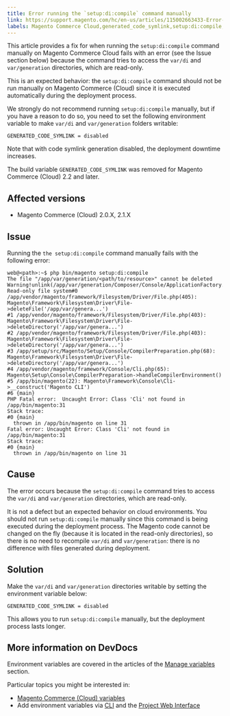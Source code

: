 ```yaml
---
title: Error running the `setup:di:compile` command manually
link: https://support.magento.com/hc/en-us/articles/115002663433-Error-running-the-setup-di-compile-command-manually
labels: Magento Commerce Cloud,generated_code_symlink,setup:di:compile,troubleshooting
---
```


<p>This article provides a fix for when running the <code>setup:di:compile</code> command manually on Magento Commerce Cloud fails with an error (see the Issue section below) because the command tries to access the <code>var/di</code> and <code>var/generation</code> directories, which are read-only.</p>
<p>This is an expected behavior: the <code>setup:di:compile</code> command should not be run manually on Magento Commerce (Cloud) since it is executed automatically during the deployment process.</p>
<p>We strongly do not recommend running <code>setup:di:compile</code> manually, but if you have a reason to do so, you need to set the following environment variable to make <code>var/di</code> and <code>var/generation</code> folders writable:</p>
<pre><code class="language-clike">GENERATED_CODE_SYMLINK = disabled</code></pre>
<p>Note that with code symlink generation disabled, the deployment downtime increases.</p>
<p class="info">The build variable <code>GENERATED_CODE_SYMLINK</code> was removed for Magento Commerce (Cloud) 2.2 and later.</p>
<h2>Affected versions</h2>
<ul>
<li>Magento Commerce (Cloud) 2.0.X, 2.1.X</li>
</ul>
<h2>Issue</h2>
<p>Running the <code>the setup:di:compile</code> command manually fails with the following error:</p>
<pre class="line-numbers"><code class="language-clike">web@&lt;path&gt;:~$ php bin/magento setup:di:compile
The file "/app/var/generation/&lt;path/to/resource&gt;" cannot be deleted Warning!unlink(/app/var/generation/Composer/Console/ApplicationFactory.php): Read-only file system#0 /app/vendor/magento/framework/Filesystem/Driver/File.php(405): Magento\Framework\Filesystem\Driver\File-&gt;deleteFile('/app/var/genera...')
#1 /app/vendor/magento/framework/Filesystem/Driver/File.php(403): Magento\Framework\Filesystem\Driver\File-&gt;deleteDirectory('/app/var/genera...')
#2 /app/vendor/magento/framework/Filesystem/Driver/File.php(403): Magento\Framework\Filesystem\Driver\File-&gt;deleteDirectory('/app/var/genera...')
#3 /app/setup/src/Magento/Setup/Console/CompilerPreparation.php(68): Magento\Framework\Filesystem\Driver\File-&gt;deleteDirectory('/app/var/genera...')
#4 /app/vendor/magento/framework/Console/Cli.php(65): Magento\Setup\Console\CompilerPreparation-&gt;handleCompilerEnvironment()
#5 /app/bin/magento(22): Magento\Framework\Console\Cli-&gt;__construct('Magento CLI')
#6 {main}
PHP Fatal error:  Uncaught Error: Class 'Cli' not found in /app/bin/magento:31
Stack trace:
#0 {main}
  thrown in /app/bin/magento on line 31
Fatal error: Uncaught Error: Class 'Cli' not found in /app/bin/magento:31
Stack trace:
#0 {main}
  thrown in /app/bin/magento on line 31</code></pre>
<h2>Cause</h2>
<p>The error occurs because the <code>setup:di:compile</code> command tries to access the <code>var/di</code> and <code>var/generation</code> directories, which are read-only.</p>
<p>It is not a defect but an expected behavior on cloud environments. You should not run <code>setup:di:compile</code> manually since this command is being executed during the deployment process. The Magento code cannot be changed on the fly (because it is located in the read-only directories), so there is no need to recompile <code>var/di</code> and <code>var/generation</code>: there is no difference with files generated during deployment.</p>
<h2>Solution</h2>
<p>Make the <code>var/di</code> and <code>var/generation</code> directories writable by setting the environment variable below:</p>
<pre><code class="language-clike">GENERATED_CODE_SYMLINK = disabled</code></pre>
<p>This allows you to run <code>setup:di:compile</code> manually, but the deployment process lasts longer.</p>
<h2>More information on DevDocs</h2>
<p>Environment variables are covered in the articles of the <a href="http://devdocs.magento.com/guides/v2.2/cloud/env/environment-vars_over.html">Manage variables</a> section.</p>
<p>Particular topics you might be interested in:</p>
<ul>
<li><a href="http://devdocs.magento.com/guides/v2.2/cloud/env/environment-vars_cloud.html">Magento Commerce (Cloud) variables</a></li>
<li>Add environment variables via <a href="http://devdocs.magento.com/guides/v2.2/cloud/env/environment-vars_over.html#addvariables">CLI</a> and the <a href="http://devdocs.magento.com/guides/v2.2/cloud/project/project-webint-basic.html#project-conf-env-var">Project Web Interface</a>
</li>
</ul>